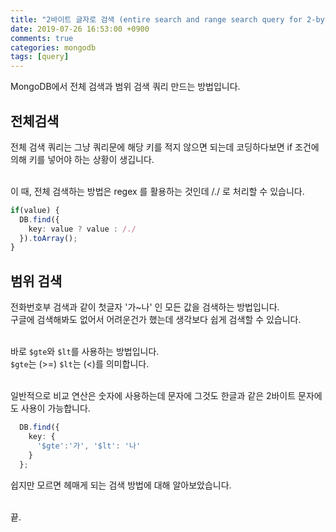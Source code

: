 ```yaml
---
title: "2바이트 글자로 검색 (entire search and range search query for 2-byte-letters)"
date: 2019-07-26 16:53:00 +0900
comments: true
categories: mongodb
tags: [query]
---
```



MongoDB에서 전체 검색과 범위 검색 쿼리 만드는 방법입니다.


## 전체검색
전체 검색 쿼리는 그냥 쿼리문에 해당 키를 적지 않으면 되는데 코딩하다보면 if 조건에 의해 키를 넣어야 하는 상황이 생깁니다. <br><br>

이 때, 전체 검색하는 방법은 regex 를 활용하는 것인데 /./ 로 처리할 수 있습니다.

```ts
if(value) {
  DB.find({
    key: value ? value : /./
  }).toArray();
}
```

## 범위 검색

전화번호부 검색과 같이 첫글자 '가~나' 인 모든 값을 검색하는 방법입니다.<br>
구글에 검색해봐도 없어서 어려운건가 했는데 생각보다 쉽게 검색할 수 있습니다.<br><br>

바로 `$gte`와 `$lt`를 사용하는 방법입니다.<br>
`$gte`는 (>=) `$lt`는 (<)를 의미합니다. <br><br>

일반적으로 비교 연산은 숫자에 사용하는데 문자에 그것도 한글과 같은 2바이트 문자에도 사용이 가능합니다.


```ts
  DB.find({
    key: {
      '$gte':'가', '$lt': '나'
    }
  };
```  
  
쉽지만 모르면 헤매게 되는 검색 방법에 대해 알아보았습니다.<br><br>

끝.